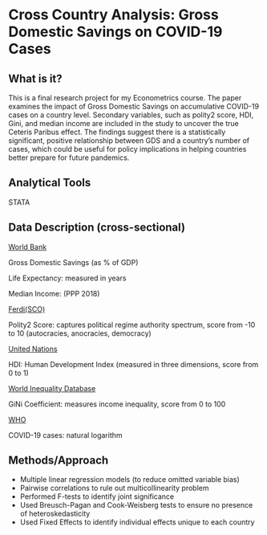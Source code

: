 # Cross Country Analysis: Gross Domestic Savings on COVID-19 Cases
<!-- Output copied to clipboard! -->

<!-----

Yay, no errors, warnings, or alerts!

Conversion time: 0.353 seconds.


Using this Markdown file:

1. Paste this output into your source file.
2. See the notes and action items below regarding this conversion run.
3. Check the rendered output (headings, lists, code blocks, tables) for proper
   formatting and use a linkchecker before you publish this page.

Conversion notes:

* Docs to Markdown version 1.0β33
* Sat Feb 05 2022 19:47:51 GMT-0800 (PST)
* Source doc: Untitled document
----->


## What is it? 

This is a final research project for my Econometrics course. The paper examines the impact of Gross Domestic Savings on accumulative COVID-19 cases on a country level. Secondary variables, such as polity2 score, HDI, Gini, and median income are included in the study to uncover the true Ceteris Paribus effect. The findings suggest there is a statistically significant, positive relationship between GDS and a country’s number of cases, which could be useful for policy implications in helping countries better prepare for future pandemics. 

## Analytical Tools 
STATA 

## Data Description (cross-sectional) 

[World Bank](https://data.worldbank.org/)<span style="text-decoration:underline;"> </span>

Gross Domestic Savings (as % of GDP) 

Life Expectancy: measured in years 

Median Income: (PPP 2018)

[Ferdi(SCO)](https://competitivite.ferdi.fr/en) 

Polity2 Score: captures political regime authority spectrum, score from -10 to 10 (autocracies, anocracies, democracy) 

[United Nations](https://data.un.org/)

HDI: Human Development Index (measured in three dimensions, score from 0 to 1) 

[World Inequality Database](https://wid.world/)

GiNi Coefficient: measures income inequality, score from 0 to 100 

[WHO](https://www.who.int/data/collections)

COVID-19 cases: natural logarithm 

## Methods/Approach 



* Multiple linear regression models (to reduce omitted variable bias) 
* Pairwise correlations to rule out multicollinearity problem 
* Performed F-tests to identify joint significance
* ​​Used Breusch-Pagan and Cook-Weisberg tests to ensure no presence of heteroskedasticity 
* Used Fixed Effects to identify individual effects unique to each country 

